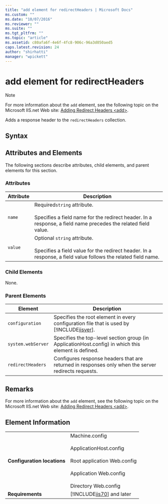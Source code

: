 ```yaml
---
title: "add element for redirectHeaders | Microsoft Docs"
ms.custom: ""
ms.date: "10/07/2016"
ms.reviewer: ""
ms.suite: ""
ms.tgt_pltfrm: ""
ms.topic: "article"
ms.assetid: c80afa6f-4e6f-4fc8-906c-96a3d050aed5
caps.latest.revision: 24
author: "shirhatti"
manager: "wpickett"
---
```

# add element for redirectHeaders
> [!NOTE]
>  For more information about the `add` element, see the following topic on the Microsoft IIS.net Web site: [Adding Redirect Headers \<add>](http://www.iis.net/ConfigReference/system.webServer/httpProtocol/redirectHeaders/add).  
  
 Adds a response header to the `redirectHeaders` collection.  
  
## Syntax  
  
## Attributes and Elements  
 The following sections describe attributes, child elements, and parent elements for this section.  
  
### Attributes  
  
|Attribute|Description|  
|---------------|-----------------|  
|`name`|Required`string` attribute.<br /><br /> Specifies a field name for the redirect header. In a response, a field name precedes the related field value.|  
|`value`|Optional `string` attribute.<br /><br /> Specifies a field value for the redirect header. In a response, a field value follows the related field name.|  
  
### Child Elements  
 None.  
  
### Parent Elements  
  
|Element|Description|  
|-------------|-----------------|  
|`configuration`|Specifies the root element in every configuration file that is used by [!INCLUDE[iisver](../../reference/admin/includes/iisver-md.md)].|  
|`system.webServer`|Specifies the top-level section group (in ApplicationHost.config) in which this element is defined.|  
|`redirectHeaders`|Configures response headers that are returned in responses only when the server redirects requests.|  
  
## Remarks  
 For more information about the `add` element, see the following topic on the Microsoft IIS.net Web site: [Adding Redirect Headers \<add>](http://www.iis.net/ConfigReference/system.webServer/httpProtocol/redirectHeaders/add).  
  
## Element Information  
  
|||  
|-|-|  
|**Configuration locations**|Machine.config<br /><br /> ApplicationHost.config<br /><br /> Root application Web.config<br /><br /> Application Web.config<br /><br /> Directory Web.config|  
|**Requirements**|[!INCLUDE[iis70](../../reference/admin/includes/iis70-md.md)] and later|